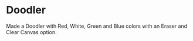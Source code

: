 # Doodler
Made a Doodler with Red, White, Green and Blue colors with an Eraser and Clear Canvas option.
